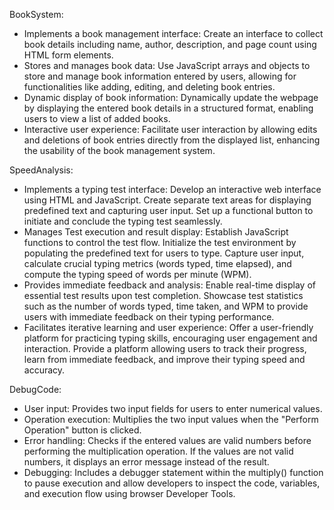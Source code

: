 BookSystem:
- Implements a book management interface: Create an interface to collect book details including name, author, description, and page count using HTML form elements.
- Stores and manages book data: Use JavaScript arrays and objects to store and manage book information entered by users, allowing for functionalities like adding, editing, and deleting book entries.
- Dynamic display of book information: Dynamically update the webpage by displaying the entered book details in a structured format, enabling users to view a list of added books.
- Interactive user experience: Facilitate user interaction by allowing edits and deletions of book entries directly from the displayed list, enhancing the usability of the book management system.

SpeedAnalysis:
- Implements a typing test interface: Develop an interactive web interface using HTML and JavaScript. Create separate text areas for displaying predefined text and capturing user input. Set up a functional button to initiate and conclude the typing test seamlessly.
- Manages Test execution and result display: Establish JavaScript functions to control the test flow. Initialize the test environment by populating the predefined text for users to type. Capture user input, calculate crucial typing metrics (words typed, time elapsed), and compute the typing speed of words per minute (WPM).
- Provides immediate feedback and analysis: Enable real-time display of essential test results upon test completion. Showcase test statistics such as the number of words typed, time taken, and WPM to provide users with immediate feedback on their typing performance.
- Facilitates iterative learning and user experience: Offer a user-friendly platform for practicing typing skills, encouraging user engagement and interaction. Provide a platform allowing users to track their progress, learn from immediate feedback, and improve their typing speed and accuracy.

DebugCode:
- User input: Provides two input fields for users to enter numerical values.
- Operation execution: Multiplies the two input values when the "Perform Operation" button is clicked.
- Error handling: Checks if the entered values are valid numbers before performing the multiplication operation. If the values are not valid numbers, it displays an error message instead of the result.
- Debugging: Includes a debugger statement within the multiply() function to pause execution and allow developers to inspect the code, variables, and execution flow using browser Developer Tools.
